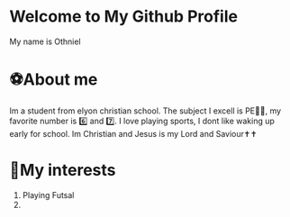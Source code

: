 <h1>Welcome to My Github Profile</h1>
</p>My name is Othniel</p>

<h1>⚽About me</h1>
<p>Im a student from elyon christian school. The subject I 
excell is PE🥶🥶, my favorite number is 6️⃣ and 7️⃣. I love
playing sports, I dont like waking up early for school.
Im Christian and Jesus is my Lord and Saviour✝️✝️</p>

<h1>🎯My interests</h1>
<ol>
  <li>Playing Futsal</li>
  <li></li>
</ol>
